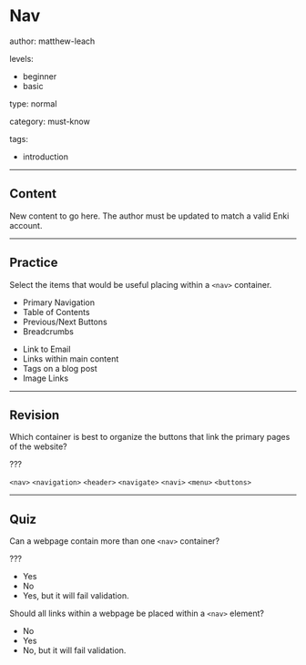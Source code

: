 # Nav
author: matthew-leach

levels:
  - beginner
  - basic

type: normal

category: must-know

tags:
  - introduction

---
## Content

New content to go here. The author must be updated to match a valid Enki account.

---
## Practice

Select the items that would be useful placing within a `<nav>` container.

+ Primary Navigation
+ Table of Contents
+ Previous/Next Buttons
+ Breadcrumbs 
- Link to Email
- Links within main content
- Tags on a blog post
- Image Links

---
## Revision

Which container is best to organize the buttons that link the primary pages of the website? 

???

`<nav>`
`<navigation>`
`<header>`
`<navigate>`
`<navi>`
`<menu>`
`<buttons>`

---
## Quiz

Can a webpage contain more than one `<nav>` container?

???

* Yes
* No
* Yes, but it will fail validation.

Should all links within a webpage be placed within a `<nav>` element? 

* No
* Yes
* No, but it will fail validation.
